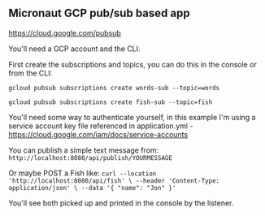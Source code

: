 ## Micronaut GCP pub/sub based app
https://cloud.google.com/pubsub

You'll need a GCP account and the CLI.

First create the subscriptions and topics, you can do this in the console or from the CLI:

`gcloud pubsub subscriptions create words-sub --topic=words`

`gcloud pubsub subscriptions create fish-sub --topic=fish`

You'll need some way to authenticate yourself, in this example I'm using a service account key file referenced in 
application.yml - https://cloud.google.com/iam/docs/service-accounts

You can publish a simple text message from:
`http://localhost:8080/api/publish/YOURMESSAGE`

Or maybe POST a Fish like:
`curl --location 'http://localhost:8080/api/fish' \
--header 'Content-Type: application/json' \
--data '{
"name": "Jon"
}'`

You'll see both picked up and printed in the console by the listener.